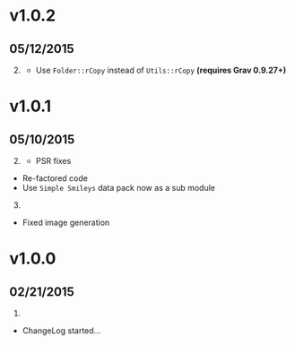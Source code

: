 # v1.0.2
## 05/12/2015

2. [](#improved)
	* Use `Folder::rCopy` instead of `Utils::rCopy` **(requires Grav 0.9.27+)**

# v1.0.1
## 05/10/2015

2. [](#improved)
	* PSR fixes
  * Re-factored code
  * Use `Simple Smileys` data pack now as a sub module
3. [](#bugfix)
  * Fixed image generation

# v1.0.0
## 02/21/2015

1. [](#new)
  * ChangeLog started...
